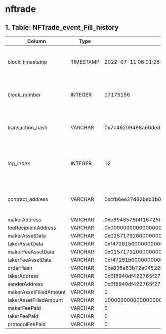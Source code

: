 # nftrade

## 1. Table: NFTrade\_event\_Fill\_history

| Column                 | Type      | Example                                                                                              | Description                                                  |
| ---------------------- | --------- | ---------------------------------------------------------------------------------------------------- | ------------------------------------------------------------ |
| block\_timestamp       | TIMESTAMP | 2022-07-11 06:01:28+00:00                                                                            | Timestamp of the block where this event was emitted          |
| block\_number          | INTEGER   | 17175156                                                                                             | The block number where this event was emitted                |
| transaction\_hash      | VARCHAR   | 0x7c46209488a60ded25530be66083a51ba26009712e940e0f908807e35733ba81                                   | Hash of the transactions in which this event was emitted     |
| log\_index             | INTEGER   | 12                                                                                                   | Integer of the log index position in the block of this event |
| contract\_address      | VARCHAR   | 0xcfb6ee27d82beb1b0f3ad501b968f01cd7cc5961                                                           | Address of the contract that produced the log                |
| makerAddress           | VARCHAR   | 0xb8948576f4f16725ff2639ac271d6fadc434884c                                                           |                                                              |
| feeRecipientAddress    | VARCHAR   | 0x0000000000000000000000000000000000000000                                                           |                                                              |
| makerAssetData         | VARCHAR   | 0x0257179200000000000000000000000017aa4377207e3b91b60cf1216ec2ff4a6f29643d00000000000000000000000000 |                                                              |
| takerAssetData         | VARCHAR   | 0xf47261b0000000000000000000000000b31f66aa3c1e785363f0875a1b74e27b85fd66c7                           |                                                              |
| makerFeeAssetData      | VARCHAR   | 0x0257179200000000000000000000000017aa4377207e3b91b60cf1216ec2ff4a6f29643d00000000000000000000000000 |                                                              |
| takerFeeAssetData      | VARCHAR   | 0xf47261b0000000000000000000000000b31f66aa3c1e785363f0875a1b74e27b85fd66c7                           |                                                              |
| orderHash              | VARCHAR   | 0xe836e63b72e04522b86918d4f59e8ea386ea2a485c9795893036a11607804fef                                   |                                                              |
| takerAddress           | VARCHAR   | 0x6f8940df422765f278664c836e4e6931800fadab                                                           |                                                              |
| senderAddress          | VARCHAR   | 0x6f8940df422765f278664c836e4e6931800fadab                                                           |                                                              |
| makerAssetFilledAmount | VARCHAR   | 1                                                                                                    |                                                              |
| takerAssetFilledAmount | VARCHAR   | 100000000000000000                                                                                   |                                                              |
| makerFeePaid           | VARCHAR   | 0                                                                                                    |                                                              |
| takerFeePaid           | VARCHAR   | 0                                                                                                    |                                                              |
| protocolFeePaid        | VARCHAR   | 0                                                                                                    |                                                              |

